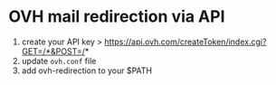 # OVH mail redirection via API

1. create your API key > https://api.ovh.com/createToken/index.cgi?GET=/*&POST=/*
2. update `ovh.conf` file
3. add ovh-redirection to your $PATH